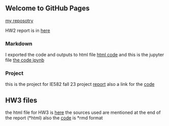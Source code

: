 ## Welcome to GitHub Pages
[my reposotry](https://github.com/BU-IE-582/fall-23-BisherAllaham25)

HW2 report is in [here](https://github.com/BU-IE-582/fall-23-BisherAllaham25/blob/main/report.html)
### Markdown
I exported the code and outputs to html file
[html code](https://bu-ie-582.github.io/fall-23-BisherAllaham25/spambase.html)
and this is the jupyter file
[the code ipynb](https://github.com/BU-IE-582/fall-23-BisherAllaham25/blob/main/spambase.ipynb)


### Project
this is the project for IE582 fall 23
project [report](https://bu-ie-582.github.io/fall-23-BisherAllaham25/IE582_Fall23_Project_Report.pdf)
also a link for the [code](https://bu-ie-582.github.io/fall-23-BisherAllaham25/IE582_Fall23_Project.ipynb)

## HW3 files
the html file for HW3 is [here](https://bu-ie-582.github.io/fall-23-BisherAllaham25/blob/main/IE582_HW3.html) 
the sources used are mentioned at the end of the report (*html)
also the [code](https://bu-ie-582.github.io/fall-23-BisherAllaham25/blob/main/IE582_HW3.Rmd) is *rmd format
